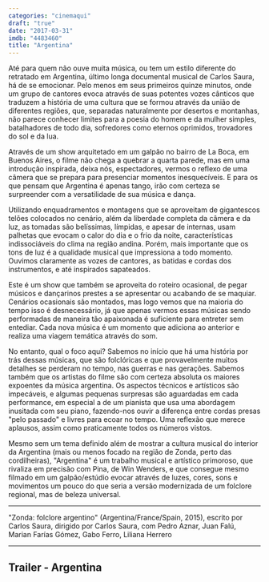 ```yaml
---
categories: "cinemaqui"
draft: "true"
date: "2017-03-31"
imdb: "4483460"
title: "Argentina"
---
```

Até para quem não ouve muita música, ou tem um estilo diferente do retratado em Argentina, último longa documental musical de Carlos Saura, há de se emocionar. Pelo menos em seus primeiros quinze minutos, onde um grupo de cantores evoca através de suas potentes vozes cânticos que traduzem a história de uma cultura que se formou através da união de diferentes regiões, que, separadas naturalmente por desertos e montanhas, não parece conhecer limites para a poesia do homem e da mulher simples, batalhadores de todo dia, sofredores como eternos oprimidos, trovadores do sol e da lua.

Através de um show arquitetado em um galpão no bairro de La Boca, em Buenos Aires, o filme não chega a quebrar a quarta parede, mas em uma introdução inspirada, deixa nós, espectadores, vermos o reflexo de uma câmera que se prepara para presenciar momentos inesquecíveis. E para os que pensam que Argentina é apenas tango, irão com certeza se surpreender com a versatilidade de sua música e dança.

Utilizando enquadramentos e montagens que se aproveitam de gigantescos telões colocados no cenário, além da liberdade completa da câmera e da luz, as tomadas são belíssimas, límpidas, e apesar de internas, usam palhetas que evocam o calor do dia e o frio da noite, características indissociáveis do clima na região andina. Porém, mais importante que os tons de luz é a qualidade musical que impressiona a todo momento. Ouvimos claramente as vozes de cantores, as batidas e cordas dos instrumentos, e até inspirados sapateados.

Este é um show que também se aproveita do roteiro ocasional, de pegar músicos e dançarinos prestes a se apresentar ou acabando de se maquiar. Cenários ocasionais são montados, mas logo vemos que na maioria do tempo isso é desnecessário, já que apenas vermos essas músicas sendo performadas de maneira tão apaixonada é suficiente para entreter sem entediar. Cada nova música é um momento que adiciona ao anterior e realiza uma viagem temática através do som.

No entanto, qual o foco aqui? Sabemos no início que há uma história por trás dessas músicas, que são folclóricas e que provavelmente muitos detalhes se perderam no tempo, nas guerras e nas gerações. Sabemos também que os artistas do filme são com certeza absoluta os maiores expoentes da música argentina. Os aspectos técnicos e artísticos são impecáveis, e algumas pequenas surpresas são aguardadas em cada performance, em especial a de um pianista que usa uma abordagem inusitada com seu piano, fazendo-nos ouvir a diferença entre cordas presas "pelo passado" e livres para ecoar no tempo. Uma reflexão que merece aplausos, assim como praticamente todos os números vistos.

Mesmo sem um tema definido além de mostrar a cultura musical do interior da Argentina (mais ou menos focado na região de Zonda, perto das cordilheiras), "Argentina" é um trabalho musical e artístico primoroso, que rivaliza em precisão com Pina, de Win Wenders, e que consegue mesmo filmado em um galpão/estúdio evocar através de luzes, cores, sons e movimentos um pouco do que seria a versão modernizada de um folclore regional, mas de beleza universal.

<hr>"Zonda: folclore argentino" (Argentina/France/Spain, 2015), escrito por Carlos Saura, dirigido por Carlos Saura, com Pedro Aznar, Juan Falú, Marian Farías Gómez, Gabo Ferro, Liliana Herrero<hr>

<h2>Trailer - Argentina<h2>
